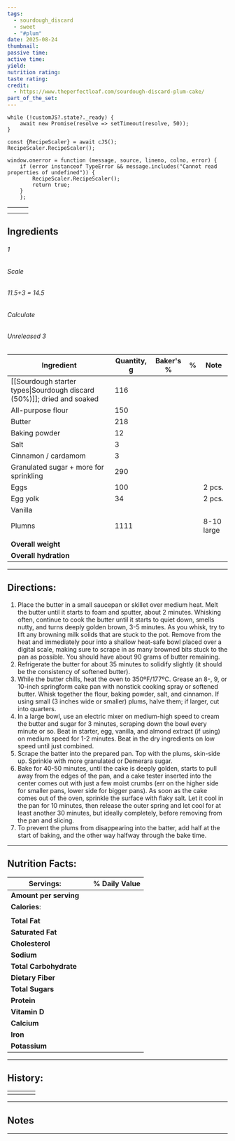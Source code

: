 ```yaml
---
tags:
  - sourdough_discard
  - sweet
  - "#plum"
date: 2025-08-24
thumbnail:
passive time:
active time:
yield:
nutrition rating:
taste rating:
credit:
  - https://www.theperfectloaf.com/sourdough-discard-plum-cake/
part_of_the_set:
---
```

```dataviewjs
while (!customJS?.state?._ready) { 
	await new Promise(resolve => setTimeout(resolve, 50)); 
} 

const {RecipeScaler} = await cJS();
RecipeScaler.RecipeScaler();

window.onerror = function (message, source, lineno, colno, error) {
	if (error instanceof TypeError && message.includes("Cannot read properties of undefined")) {
		RecipeScaler.RecipeScaler();
		return true;
	}
    };
```

|                                                                                                                                                                                                                                      |                                                                                                                                                                                                                                      |                                                                                                                                                                                                                                      |
| ------------------------------------------------------------------------------------------------------------------------------------------------------------------------------------------------------------------------------------ | ------------------------------------------------------------------------------------------------------------------------------------------------------------------------------------------------------------------------------------ | ------------------------------------------------------------------------------------------------------------------------------------------------------------------------------------------------------------------------------------ |
|                                                                                                                                                                                                                                      |                                                                                                                                                                                                                                      |                                                                                                                                                                                                                                      |
|                                                                                                                                                                                                                                      |                                                                                                                                                                                                                                      |                                                                                                                                                                                                                                      |

## Ingredients

###### 1
###### Scale
###### 11.5+3 = 14.5
###### Calculate
###### Unreleased 3

| Ingredient                                                             | Quantity, g | Baker's % | %   | Note       |
| ---------------------------------------------------------------------- | ----------- | --------- | --- | ---------- |
| [[Sourdough starter types\|Sourdough discard (50%)]]; dried and soaked | 116         |           |     |            |
| All-purpose flour                                                      | 150         |           |     |            |
| Butter                                                                 | 218         |           |     |            |
| Baking powder                                                          | 12          |           |     |            |
| Salt                                                                   | 3           |           |     |            |
| Cinnamon / cardamom                                                    | 3           |           |     |            |
| Granulated sugar + more for sprinkling                                 | 290         |           |     |            |
| Eggs                                                                   | 100         |           |     | 2 pcs.     |
| Egg yolk                                                               | 34          |           |     | 2 pcs.     |
| Vanilla                                                                |             |           |     |            |
| Plumns                                                                 | 1111        |           |     | 8-10 large |
|                                                                        |             |           |     |            |
| **Overall weight**                                                     |             |           |     |            |
| **Overall hydration**                                                  |             |           |     |            |





---
## Directions:


1. Place the butter in a small saucepan or skillet over medium heat. Melt the butter until it starts to foam and sputter, about 2 minutes. Whisking often, continue to cook the butter until it starts to quiet down, smells nutty, and turns deeply golden brown, 3-5 minutes. As you whisk, try to lift any browning milk solids that are stuck to the pot. Remove from the heat and immediately pour into a shallow heat-safe bowl placed over a digital scale, making sure to scrape in as many browned bits stuck to the pan as possible. You should have about 90 grams of butter remaining. 
2. Refrigerate the butter for about 35 minutes to solidify slightly (it should be the consistency of softened butter). 
3. While the butter chills, heat the oven to 350ºF/177ºC. Grease an 8-, 9, or 10-inch springform cake pan with nonstick cooking spray or softened butter. Whisk together the flour, baking powder, salt, and cinnamon. If using small (3 inches wide or smaller) plums, halve them; if larger, cut into quarters.
4. In a large bowl, use an electric mixer on medium-high speed to cream the butter and sugar for 3 minutes, scraping down the bowl every minute or so. Beat in starter, egg, vanilla, and almond extract (if using) on medium speed for 1-2 minutes. Beat in the dry ingredients on low speed until just combined.
5. Scrape the batter into the prepared pan. Top with the plums, skin-side up. Sprinkle with more granulated or Demerara sugar.
6. Bake for 40-50 minutes, until the cake is deeply golden, starts to pull away from the edges of the pan, and a cake tester inserted into the center comes out with just a few moist crumbs (err on the higher side for smaller pans, lower side for bigger pans). As soon as the cake comes out of the oven, sprinkle the surface with flaky salt. Let it cool in the pan for 10 minutes, then release the outer spring and let cool for at least another 30 minutes, but ideally completely, before removing from the pan and slicing.
7. To prevent the plums from disappearing into the batter, add half at the start of baking, and the other way halfway through the bake time.


---
## Nutrition Facts:

| **Servings:**          |       | % Daily Value |
| ---------------------- | ----- | ------------- |
| **Amount per serving** |       |               |
| **Calories**:          |       |               |
|                        |       |               |
| **Total Fat**          |       |               |
| **Saturated Fat**      |       |               |
| **Cholesterol**        |       |               |
| **Sodium**             |       |               |
| **Total Carbohydrate** |       |               |
| **Dietary Fiber**      |       |               |
| **Total Sugars**       |       |               |
| **Protein**            |       |               |
| **Vitamin D**          |       |               |
| **Calcium**            |       |               |
| **Iron**               |       |               |
| **Potassium**          |       |               |

---
## History:

|     |                   |                   |                   |
| --- | ----------------- | ----------------- | ----------------- |
|     |                   |                   |                   |


---
## Notes


>

---



